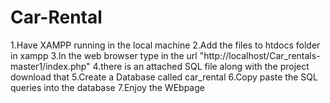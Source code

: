 # Car-Rental

1.Have XAMPP running in the local machine
2.Add the files to htdocs folder in xampp
3.In the web browser type in the url "http://localhost/Car_rentals-master1/index.php"
4.there is an attached SQL file along with the project download that
5.Create a Database called car_rental
6.Copy paste the SQL queries into the database 
7.Enjoy the WEbpage


